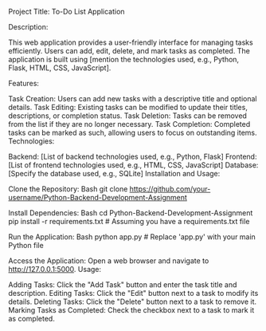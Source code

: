Project Title: To-Do List Application

Description:

This web application provides a user-friendly interface for managing tasks efficiently. Users can add, edit, delete, and mark tasks as completed. The application is built using [mention the technologies used, e.g., Python, Flask, HTML, CSS, JavaScript].

Features:

Task Creation: Users can add new tasks with a descriptive title and optional details.
Task Editing: Existing tasks can be modified to update their titles, descriptions, or completion status.
Task Deletion: Tasks can be removed from the list if they are no longer necessary.
Task Completion: Completed tasks can be marked as such, allowing users to focus on outstanding items.
Technologies:

Backend: [List of backend technologies used, e.g., Python, Flask]
Frontend: [List of frontend technologies used, e.g., HTML, CSS, JavaScript]
Database: [Specify the database used, e.g., SQLite]
Installation and Usage:

Clone the Repository:
Bash
git clone https://github.com/your-username/Python-Backend-Development-Assignment

Install Dependencies:
Bash
cd Python-Backend-Development-Assignment
   
pip install -r requirements.txt  # Assuming you have a requirements.txt file

Run the Application:
Bash
python app.py  # Replace 'app.py' with your main Python file

Access the Application: Open a web browser and navigate to http://127.0.0.1:5000.
Usage:

Adding Tasks: Click the "Add Task" button and enter the task title and description.
Editing Tasks: Click the "Edit" button next to a task to modify its details.
Deleting Tasks: Click the "Delete" button next to a task to remove it.
Marking Tasks as Completed: Check the checkbox next to a task to mark it as completed.
